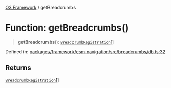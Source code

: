 [O3 Framework](../API.md) / getBreadcrumbs

# Function: getBreadcrumbs()

> **getBreadcrumbs**(): [`BreadcrumbRegistration`](../interfaces/BreadcrumbRegistration.md)[]

Defined in: [packages/framework/esm-navigation/src/breadcrumbs/db.ts:32](https://github.com/openmrs/openmrs-esm-core/blob/85cde3ce59cd3d29230c98040a3f53525e808725/packages/framework/esm-navigation/src/breadcrumbs/db.ts#L32)

## Returns

[`BreadcrumbRegistration`](../interfaces/BreadcrumbRegistration.md)[]
